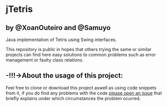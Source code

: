 # jTetris
## by @XoanOuteiro and @Samuyo

Java implementation of Tetris using Swing interfaces.

This repository is public in hopes that others trying the same or similar projects can find here easy solutions to common problems such as error management or faulty class relations.

## -!!!->About the usage of this project:

Feel free to clone or download this project aswell as using code snippets from it, if you do find any problems with the code [please open an issue](https://github.com/XoanOuteiro/jTetris/issues) that briefly explains under which circumstances the problem ocurred.
